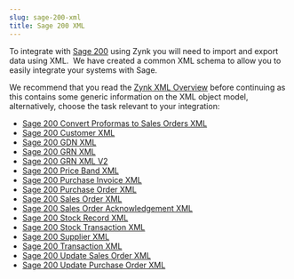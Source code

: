 ```yaml
---
slug: sage-200-xml
title: Sage 200 XML
---
```

To integrate with [Sage 200](sage-200) using Zynk you will need to import and export data using XML.  We have created a common XML schema to allow you to easily integrate your systems with Sage.

We recommend that you read the [Zynk XML Overview](zynk-xml-overview) before continuing as this contains some generic information on the XML object model, alternatively, choose the task relevant to your integration:

 * [Sage 200 Convert Proformas to Sales Orders XML](sage-200-convert-proformas-to-sales-orders-xml)
 * [Sage 200 Customer XML](sage-200-customer-xml)
 * [Sage 200 GDN XML](sage-200-gdn-xml)
 * [Sage 200 GRN XML](sage-200-grn-xml)
 * [Sage 200 GRN XML V2](sage-200-grn-xml-v2)
 * [Sage 200 Price Band XML](sage-200-price-band-xml)
 * [Sage 200 Purchase Invoice XML](sage-200-purchase-invoice-xml)
 * [Sage 200 Purchase Order XML](sage-200-purchase-order-xml)
 * [Sage 200 Sales Order XML](sage-200-sales-order-xml)
 * [Sage 200 Sales Order Acknowledgement XML](sage-200-sales-order-acknowledgement-xml)
 * [Sage 200 Stock Record XML](sage-200-stock-record-xml)
 * [Sage 200 Stock Transaction XML](sage-200-stock-transaction-xml)
 * [Sage 200 Supplier XML](sage-200-supplier-xml)
 * [Sage 200 Transaction XML](sage-200-transaction-xml)
 * [Sage 200 Update Sales Order XML](sage-200-update-sales-order-xml)
 * [Sage 200 Update Purchase Order XML](sage-200-update-purchase-order-xml)